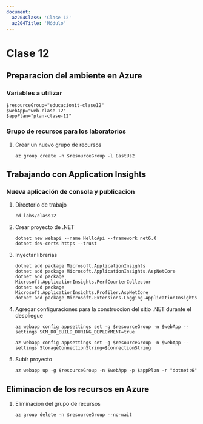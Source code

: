 ```yaml
---
document:
  az204Class: 'Clase 12'
  az204Title: 'Módulo'
---
```


# Clase 12

## Preparacion del ambiente en Azure

### Variables a utilizar

```pwsh
$resourceGroup="educacionit-clase12"
$webApp="web-clase-12"
$appPlan="plan-clase-12"
```

### Grupo de recursos para los laboratorios

1. Crear un nuevo grupo de recursos
    ```pwsh
    az group create -n $resourceGroup -l EastUs2
    ```

## Trabajando con Application Insights

### Nueva aplicación de consola y publicacion

1. Directorio de trabajo
    ```pwsh
    cd labs/class12
    ```
1. Crear proyecto de .NET
    ```pwsh
    dotnet new webapi --name HelloApi --framework net6.0
    dotnet dev-certs https --trust
    ```
1. Inyectar librerias
    ```pwsh
    dotnet add package Microsoft.ApplicationInsights
    dotnet add package Microsoft.ApplicationInsights.AspNetCore
    dotnet add package Microsoft.ApplicationInsights.PerfCounterCollector
    dotnet add package Microsoft.ApplicationInsights.Profiler.AspNetCore
    dotnet add package Microsoft.Extensions.Logging.ApplicationInsights
    ```
1. Agregar configuraciones para la construccion del sitio .NET durante el despliegue
    ```pwsh
    az webapp config appsettings set -g $resourceGroup -n $webApp --settings SCM_DO_BUILD_DURING_DEPLOYMENT=true

    az webapp config appsettings set -g $resourceGroup -n $webApp --settings StorageConnectionString=$connectionString
    ```
1. Subir proyecto
    ```pwsh
    az webapp up -g $resourceGroup -n $webApp -p $appPlan -r "dotnet:6"
    ```

## Eliminacion de los recursos en Azure

1. Eliminacion del grupo de recursos
    ```pwsh
    az group delete -n $resourceGroup --no-wait
    ```
